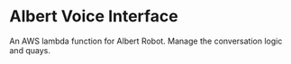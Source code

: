 # Albert Voice Interface

An AWS lambda function for Albert Robot. Manage the conversation logic and quays.
